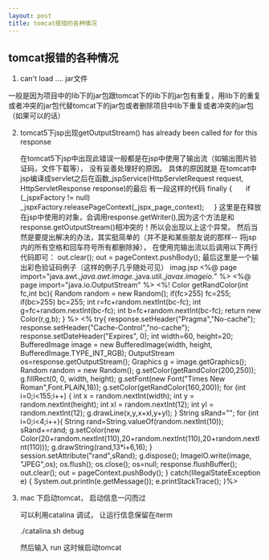 ```yaml
---
layout: post
title: tomcat报错的各种情况
---
```


## tomcat报错的各种情况

1. can't load .... jar文件

一般是因为项目中的lib下的jar包跟tomcat下的lib下的jar包有重复，用lib下的重复或者冲突的jar包代替tomcat下的jar包或者删除项目中lib下重复或者冲突的jar包（如果可以的话）


2. tomcat5下jsp出现getOutputStream() has already been called for for this response

    在tomcat5下jsp中出现此错误一般都是在jsp中使用了输出流（如输出图片验证码，文件下载等），
    没有妥善处理好的原因。
    具体的原因就是
    在tomcat中jsp编译成servlet之后在函数_jspService(HttpServletRequest request, HttpServletResponse response)的最后
    有一段这样的代码
    finally {
          if (_jspxFactory != null) _jspxFactory.releasePageContext(_jspx_page_context);
        }
    这里是在释放在jsp中使用的对象，会调用response.getWriter(),因为这个方法是和
    response.getOutputStream()相冲突的！所以会出现以上这个异常。
    然后当然是要提出解决的办法，其实挺简单的（并不是和某些朋友说的那样--
    将jsp内的所有空格和回车符号所有都删除掉），
    在使用完输出流以后调用以下两行代码即可：
    out.clear();
    out = pageContext.pushBody();
    最后这里是一个输出彩色验证码例子（这样的例子几乎随处可见）
    imag.jsp
    <%@ page  import="java.awt.*,java.awt.image.*,java.util.*,javax.imageio.*" %>
    <%@ page import="java.io.OutputStream" %>
    <%!
    Color getRandColor(int fc,int bc){
    Random random = new Random();
    if(fc>255) fc=255;
    if(bc>255) bc=255;
    int r=fc+random.nextInt(bc-fc);
    int g=fc+random.nextInt(bc-fc);
    int b=fc+random.nextInt(bc-fc);
    return new Color(r,g,b);
    }
    %>
    <%
    try{
    response.setHeader("Pragma","No-cache");
    response.setHeader("Cache-Control","no-cache");
    response.setDateHeader("Expires", 0);
    int width=60, height=20;
    BufferedImage image = new BufferedImage(width, height, BufferedImage.TYPE_INT_RGB);
    OutputStream os=response.getOutputStream();
    Graphics g = image.getGraphics();
    Random random = new Random();
    g.setColor(getRandColor(200,250));
    g.fillRect(0, 0, width, height);
    g.setFont(new Font("Times New Roman",Font.PLAIN,18));
    g.setColor(getRandColor(160,200));
    for (int i=0;i<155;i++)
    {
    int x = random.nextInt(width);
    int y = random.nextInt(height);
    int xl = random.nextInt(12);
    int yl = random.nextInt(12);
    g.drawLine(x,y,x+xl,y+yl);
    }
    String sRand="";
    for (int i=0;i<4;i++){
    String rand=String.valueOf(random.nextInt(10));
    sRand+=rand;
    g.setColor(new Color(20+random.nextInt(110),20+random.nextInt(110),20+random.nextInt(110)));
    g.drawString(rand,13*i+6,16);
    }
    session.setAttribute("rand",sRand);
    g.dispose();
    ImageIO.write(image, "JPEG",os);
    os.flush();
    os.close();
    os=null;
    response.flushBuffer();
    out.clear();
    out = pageContext.pushBody();
    }
    catch(IllegalStateException e)
    {
    System.out.println(e.getMessage());
    e.printStackTrace();
    }%>

3. mac 下启动tomcat， 启动信息一闪而过

    可以利用catalina 调试， 让运行信息保留在iterm

    ./catalina.sh debug
    
    然后输入 run  这时候启动tomcat
